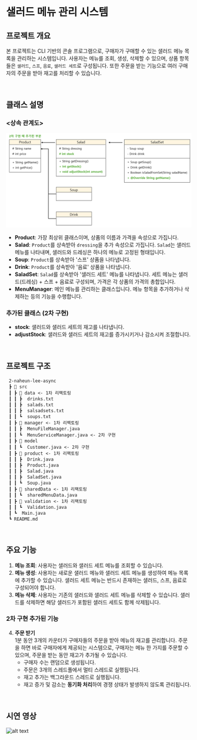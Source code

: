 # 샐러드 메뉴 관리 시스템

## 프로젝트 개요
본 프로젝트는 CLI 기반의 콘솔 프로그램으로, 구매자가 구매할 수 있는 샐러드 메뉴 목록을 관리하는 시스템입니다. 사용자는 메뉴를 조회, 생성, 삭제할 수 있으며, 상품 항목들은 `샐러드`, `스프`, `음료`, `샐러드 세트`로 구성됩니다. 또한 주문을 받는 기능으로 여러 구매자의 주문을 받아 재고를 처리할 수 있습니다.

<br/>

## 클래스 설명
### <상속 관계도>
![alt text](image.png)
- **Product**: 가장 최상위 클래스이며, 상품의 이름과 가격을 속성으로 가집니다.
- **Salad**: `Product`를 상속받아 `dressing`을 추가 속성으로 가집니다. `Salad`는 샐러드 메뉴를 나타내며, 샐러드와 드레싱은 하나의 메뉴로 고정된 형태입니다.
- **Soup**: `Product`를 상속받아 '스프' 상품을 나타냅니다.
- **Drink**: `Product`를 상속받아 '음료' 상품을 나타냅니다.
- **SaladSet**: `Salad`를 상속받아 '샐러드 세트' 메뉴를 나타냅니다. 세트 메뉴는 샐러드(드레싱) + 스프 + 음료로 구성되며, 가격은 각 상품의 가격의 총합입니다.
- **MenuManager**: 메인 메뉴를 관리하는 클래스입니다. 메뉴 항목을 추가하거나 삭제하는 등의 기능을 수행합니다.

### 추가된 클래스 (2차 구현)
- **stock**: 샐러드와 샐러드 세트의 재고를 나타냅니다.
- **adjustStock**: 샐러드와 샐러드 세트의 재고를 증가시키거나 감소시켜 조절합니다.

<br/>

## 프로젝트 구조
```
 2-naheun-lee-async
 ┣ 📂 src
 ┃ ┣ 📂 data <- 1차 리팩토링
 ┃ ┃ ┣  drinks.txt
 ┃ ┃ ┣  salads.txt
 ┃ ┃ ┣  salsadsets.txt
 ┃ ┃ ┗  soups.txt
 ┃ ┣ 📂 manager <- 1차 리팩토링
 ┃ ┃ ┣  MenuFileManager.java
 ┃ ┃ ┗  MenuServiceManager.java <- 2차 구현
 ┃ ┣ 📂 model
 ┃ ┃ ┗  Customer.java <- 2차 구현
 ┃ ┣ 📂 product <- 1차 리팩토링
 ┃ ┃ ┣  Drink.java
 ┃ ┃ ┣  Product.java
 ┃ ┃ ┣  Salad.java
 ┃ ┃ ┣  SaladSet.java
 ┃ ┃ ┗  Soup.java
 ┃ ┣ 📂 sharedData <- 1차 리팩토링
 ┃ ┃ ┗  sharedMenuData.java
 ┃ ┣ 📂 validation <- 1차 리팩토링
 ┃ ┃ ┗  Validation.java
 ┃ ┗  Main.java
 ┗ README.md
```
<br/>

## 주요 기능
1. **메뉴 조회**: 사용자는 샐러드와 샐러드 세트 메뉴를 조회할 수 있습니다.
2. **메뉴 생성**: 사용자는 새로운 샐러드 메뉴와 샐러드 세트 메뉴를 생성하여 메뉴 목록에 추가할 수 있습니다. 샐러드 세트 메뉴는 반드시 존재하는 샐러드, 스프, 음료로 구성되어야 합니다.
3. **메뉴 삭제**: 사용자는 기존의 샐러드와 샐러드 세트 메뉴를 삭제할 수 있습니다. 샐러드를 삭제하면 해당 샐러드가 포함된 샐러드 세트도 함께 삭제됩니다.

### 2차 구현 추가된 기능
4. **주문 받기**
    <br/>
   1분 동안 3개의 카운터가 구매자들의 주문을 받아 메뉴의 재고를 관리합니다. 주문을 하면 바로 구매자에게 제공되는 시스템으로, 구매자는 메뉴 한 가지를 주문할 수 있으며, 주문을 받는 동안 재고가 추가될 수 있습니다.  
   - 구매자 수는 랜덤으로 생성됩니다.
   - 주문은 3개의 스레드풀에서 멀티 스레드로 실행됩니다.
   - 재고 추가는 백그라운드 스레드로 실행됩니다.
   - 재고 증가 및 감소는 **동기화 처리**하여 경쟁 상태가 발생하지 않도록 관리됩니다.

<br/>

## 시연 영상
![alt text](video.gif)



